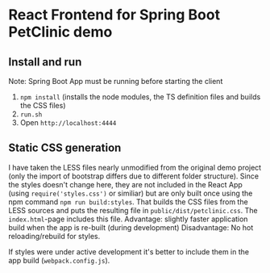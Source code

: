 # React Frontend for Spring Boot PetClinic demo

## Install and run

Note: Spring Boot App must be running before starting the client

1. `npm install` (installs the node modules, the TS definition files and builds the CSS files)
2. `run.sh` 
3. Open `http://localhost:4444`

## Static CSS generation

I have taken the LESS files nearly unmodified from the original demo project (only the import of bootstrap differs due to different folder structure). 
Since the styles doesn't change here, they are not included in the React App (using `require('styles.css')` or similiar) but are only built once using
the npm command `npm run build:styles`. That builds the CSS files from the LESS sources and puts the resulting file in `public/dist/petclinic.css`. The
`index.html`-page includes this file. 
Advantage: slightly faster application build when the app is re-built (during development)
Disadvantage: No hot reloading/rebuild for styles.

If styles were under active development it's better to include them in the app build (`webpack.config.js`).

